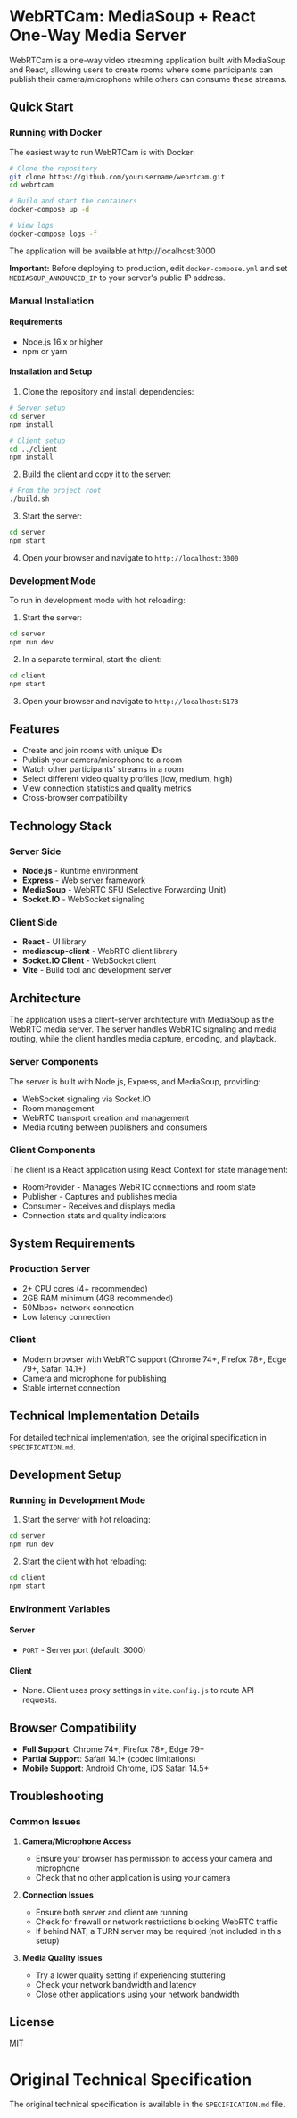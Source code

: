 # WebRTCam: MediaSoup + React One-Way Media Server

WebRTCam is a one-way video streaming application built with MediaSoup and React, allowing users to create rooms where some participants can publish their camera/microphone while others can consume these streams.

## Quick Start

### Running with Docker

The easiest way to run WebRTCam is with Docker:

```bash
# Clone the repository
git clone https://github.com/yourusername/webrtcam.git
cd webrtcam

# Build and start the containers
docker-compose up -d

# View logs
docker-compose logs -f
```

The application will be available at http://localhost:3000

**Important:** Before deploying to production, edit `docker-compose.yml` and set `MEDIASOUP_ANNOUNCED_IP` to your server's public IP address.

### Manual Installation

#### Requirements

- Node.js 16.x or higher
- npm or yarn

#### Installation and Setup

1. Clone the repository and install dependencies:

```bash
# Server setup
cd server
npm install

# Client setup
cd ../client
npm install
```

2. Build the client and copy it to the server:

```bash
# From the project root
./build.sh
```

3. Start the server:

```bash
cd server
npm start
```

4. Open your browser and navigate to `http://localhost:3000`

### Development Mode

To run in development mode with hot reloading:

1. Start the server:

```bash
cd server
npm run dev
```

2. In a separate terminal, start the client:

```bash
cd client
npm start
```

3. Open your browser and navigate to `http://localhost:5173`

## Features

- Create and join rooms with unique IDs
- Publish your camera/microphone to a room
- Watch other participants' streams in a room
- Select different video quality profiles (low, medium, high)
- View connection statistics and quality metrics
- Cross-browser compatibility

## Technology Stack

### Server Side
- **Node.js** - Runtime environment
- **Express** - Web server framework
- **MediaSoup** - WebRTC SFU (Selective Forwarding Unit)
- **Socket.IO** - WebSocket signaling

### Client Side
- **React** - UI library
- **mediasoup-client** - WebRTC client library
- **Socket.IO Client** - WebSocket client
- **Vite** - Build tool and development server

## Architecture

The application uses a client-server architecture with MediaSoup as the WebRTC media server. The server handles WebRTC signaling and media routing, while the client handles media capture, encoding, and playback.

### Server Components

The server is built with Node.js, Express, and MediaSoup, providing:
- WebSocket signaling via Socket.IO
- Room management
- WebRTC transport creation and management
- Media routing between publishers and consumers

### Client Components

The client is a React application using React Context for state management:
- RoomProvider - Manages WebRTC connections and room state
- Publisher - Captures and publishes media
- Consumer - Receives and displays media
- Connection stats and quality indicators

## System Requirements

### Production Server
- 2+ CPU cores (4+ recommended)
- 2GB RAM minimum (4GB recommended)
- 50Mbps+ network connection
- Low latency connection

### Client
- Modern browser with WebRTC support (Chrome 74+, Firefox 78+, Edge 79+, Safari 14.1+)
- Camera and microphone for publishing
- Stable internet connection

## Technical Implementation Details

For detailed technical implementation, see the original specification in `SPECIFICATION.md`.

## Development Setup

### Running in Development Mode

1. Start the server with hot reloading:
```bash
cd server
npm run dev
```

2. Start the client with hot reloading:
```bash
cd client
npm start
```

### Environment Variables

#### Server
- `PORT` - Server port (default: 3000)

#### Client
- None. Client uses proxy settings in `vite.config.js` to route API requests.

## Browser Compatibility

- **Full Support**: Chrome 74+, Firefox 78+, Edge 79+
- **Partial Support**: Safari 14.1+ (codec limitations)
- **Mobile Support**: Android Chrome, iOS Safari 14.5+

## Troubleshooting

### Common Issues

1. **Camera/Microphone Access**
   - Ensure your browser has permission to access your camera and microphone
   - Check that no other application is using your camera

2. **Connection Issues**
   - Ensure both server and client are running
   - Check for firewall or network restrictions blocking WebRTC traffic
   - If behind NAT, a TURN server may be required (not included in this setup)

3. **Media Quality Issues**
   - Try a lower quality setting if experiencing stuttering
   - Check your network bandwidth and latency
   - Close other applications using your network bandwidth

## License

MIT

# Original Technical Specification

The original technical specification is available in the `SPECIFICATION.md` file.
